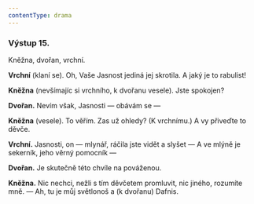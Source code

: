 ```yaml
---
contentType: drama
---
```


### Výstup 15.

Kněžna, dvořan, vrchní.

**Vrchní** (klaní se). Oh, Vaše Jasnost jediná jej skrotila. A jaký je to rabulist!

**Kněžna** (nevšímajíc si vrchního, k dvořanu vesele). Jste spokojen?

**Dvořan.** Nevím však, Jasnosti — obávám se —

**Kněžna** (vesele). To věřím. Zas už ohledy? (K vrchnímu.) A vy přiveďte to děvče.

**Vrchní.** Jasnosti, on — mlynář, ráčila jste vidět a slyšet — A ve mlýně je sekerník, jeho věrný pomocník —

**Dvořan.** Je skutečně této chvíle na pováženou.

**Kněžna.** Nic nechci, nežli s tím děvčetem promluvit, nic jiného, rozumíte mně. — Ah, tu je můj světlonoš a (k dvořanu) Dafnis.
